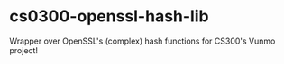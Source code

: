 # cs0300-openssl-hash-lib
Wrapper over OpenSSL's (complex) hash functions for CS300's Vunmo project! 
